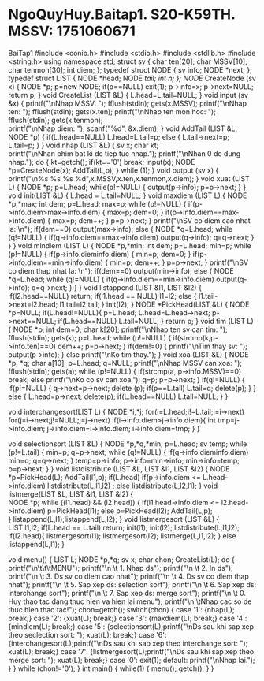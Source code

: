 # NgoQuyHuy.Baitap1. S20-K59TH. MSSV: 1751060671
BaiTap1
#include <conio.h>
#include <stdio.h>
#include <stdlib.h>
#include <string.h>
using namespace std;
struct sv
{
    char ten[20];
    char MSSV[10];
    char tenmon[30];
    int diem;
};
typedef struct NODE
{
    sv info;
    NODE *next;
};
typedef struct LIST
{
    NODE *head;
    NODE *tail;
    int n;
};
NODE* CreateNode (sv x)
{
    NODE *p;
    p=new NODE;
    if(p==NULL)  exit(1);
    p->info=x;
    p->next=NULL;
    return p;
}
void CreateList (LIST &L)
{
    L.head=L.tail=NULL;
}
void input (sv &x)
{
    printf("\nNhap MSSV: ");  fflush(stdin); gets(x.MSSV);
    printf("\nNhap ten: ");  fflush(stdin); gets(x.ten); 
    printf("\nNhap ten mon hoc: ");  fflush(stdin); gets(x.tenmon);     
    printf("\nNhap diem: "); scanf("%d", &x.diem);
}
void AddTail (LIST &L, NODE *p)
{
    if(L.head==NULL)  L.head=L.tail=p;
    else
    {
        L.tail->next=p;
        L.tail=p;
    }
}
void nhap (LIST &L)
{
    sv x;
    char kt;   
    printf("\nNhan phim bat ki de tiep tuc nhap.");
    printf("\nNhan 0 de dung nhap.");
    do
    {
        kt=getch();
        if(kt=='0')  break;
        input(x);
        NODE *p=CreateNode(x);
        AddTail(L,p);
    } while (1);
}
void output (sv x)
{
    printf("\n%s  %s %s %d",x.MSSV,x.ten,x.tenmon,x.diem);
}
void xuat (LIST L)
{
    NODE *p;
    p=L.head;
    while(p!=NULL)
    {
        output(p->info);
        p=p->next;
    }
}
void init(LIST &L)
{
		L.head = L.tail=NULL;
}
void maxdiem (LIST L)
{
    NODE *p,*max;
    int dem;
    p=L.head;
    max=p;
    while (p!=NULL)
    {
        if(p->info.diem>max->info.diem)  { max=p; dem=0; }
        if(p->info.diem==max->info.diem) { max=p; dem++; }
        p=p->next;
    }
    printf("\nSV co diem cao nhat la: \n");
    if(dem==0)
	  output(max->info);
    else
    {
        NODE *q=L.head;
        while (q!=NULL)
        {
            if(q->info.diem==max->info.diem) output(q->info);
            q=q->next;
        }
    }
}
void mindiem (LIST L)
{
    NODE *p,*min;
    int dem;
    p=L.head;
    min=p;
    while (p!=NULL)
    {
        if(p->info.diem<min->info.diem)  { min=p; dem=0; }
        if(p->info.diem==min->info.diem) { min=p; dem++; }
        p=p->next;
    }
    printf("\nSV co diem thap nhat la: \n");
    if(dem==0)
	  output(min->info);
    else
    {
        NODE *q=L.head;
        while (q!=NULL)
        {
            if(q->info.diem==min->info.diem) output(q->info);
            q=q->next;
        }
    }
}
void listappend (LIST &l1, LIST &l2)
{
	if(l2.head==NULL) return;
	if(l1.head == NULL)
		l1=l2;
	else
	{
		l1.tail->next=l2.head;
		l1.tail=l2.tail;
	}
	init(l2);
}
NODE *PickHead(LIST &L)
{
	NODE *p=NULL;
	if(L.head!=NULL){
		p=L.head;
		L.head=L.head->next;
		p->next==NULL;
		if(L.head==NULL) L.tail=NULL;
	}
	return p;
}
void tim (LIST L)
{
    NODE *p;
    int dem=0;
    char k[20];
    printf("\nNhap ten sv can tim: ");
    fflush(stdin);
    gets(k);
    p=L.head;
    while (p!=NULL)
    {
        if(strcmp(k,p->info.ten)==0)      dem++;
        p=p->next;
    }
    if(dem!=0)
    {
            printf("\nTim thay sv: "); output(p->info);
    }
    else printf("\nKo tim thay.");
}
void xoa (LIST &L)
{
    NODE *p, *q;
    char a[10];
    p=L.head;
    q=NULL;
    printf("\nNhap MSSV can xoa: ");
    fflush(stdin);
    gets(a);
    while (p!=NULL)
    {
        if(strcmp(a, p->info.MSSV)==0)    break;
        else printf("\nKo co sv can xoa.");
        q=p;
        p=p->next;
    }
    if(q!=NULL)
    {
        if(p!=NULL)
        {
            q->next=p->next;
            delete (p);
            if(p==L.tail)  L.tail=q;
            delete(p);
        }
    }
    else
    {
        L.head=p->next;
        delete(p);
        if(L.head==NULL)  L.tail=NULL;
    }
}

void interchangesort(LIST L) 
{ 
	NODE *i,*j; 
 	for(i=L.head;i!=L.tail;i=i->next)
 		for(j=i->next;j!=NULL;j=j->next)
  			 if(i->info.diem>j->info.diem){ 
       			int tmp=j->info.diem;
 				j->info.diem=i->info.diem;
				i->info.diem=tmp;
			}
}

void selectionsort (LIST &L)
{
    NODE *p,*q,*min;
    p=L.head;
    sv temp;
    while (p!=L.tail)
    {
        min=p;
        q=p->next;
        while (q!=NULL)
        {
            if(q->info.diem<min->info.diem)  min=q;
            q=q->next;
        }
        temp=p->info;
        p->info=min->info;
        min->info=temp;
        p=p->next;
    }
}
void listdistribute (LIST &L, LIST &l1, LIST &l2)
{
	NODE *p=PickHead(L);
	AddTail(l1,p);
	if(L.head)
		if(p->info.diem <= L.head->info.diem)
			listdistribute(L,l1,l2)	;
		else
			listdistribute(L,l2,l1);
}
void listmerge(LIST &L, LIST &l1, LIST &l2)
{	
	NODE *p;
	while ((l1.head) && (l2.head))
	{
		if(l1.head->info.diem <= l2.head->info.diem)
			p=PickHead(l1);
		else
			p=PickHead(l2);
		AddTail(L,p);  
	}
	listappend(L,l1);listappend(L,l2);
}
void listmergesort (LIST &L)
{	
	LIST l1,l2;
	if(L.head == L.tail) return;
	init(l1); init(l2); 
	listdistribute(L,l1,l2);
	if(l2.head){
		listmergesort(l1);
		listmergesort(l2);
		listmerge(L,l1,l2);
	}
	else listappend(L,l1);
}

void menu()
{
    LIST L;
    NODE *p,*q;
    sv x;
    char chon;
    CreateList(L);
    do
    {
        printf("\n\t\t\tMENU");
        printf("\n \t 1. Nhap ds");
        printf("\n \t 2. In ds");
        printf("\n \t 3. Ds sv co diem cao nhat");
        printf("\n \t 4. Ds sv co diem thap nhat");
        printf("\n \t 5. Sap xep ds: selection sort");
        printf("\n \t 6. Sap xep ds: interchange sort");
		printf("\n \t 7. Sap xep ds: merge sort");
		printf("\n \t 0. Huy thao tac dang thuc hien va hien lai menu");
        printf("\n \tNhap cac so de thuc hien thao tac!"); 
        chon=getch();
        switch(chon)
        {
            case '1': {nhap(L); break;}
            case '2': {xuat(L); break;}
            case '3': {maxdiem(L); break;}
            case '4': {mindiem(L); break;}
            case '5': {selectionsort(L);printf("\nDs sau khi sap xep theo seclection sort: "); xuat(L); break;}
			case '6': {interchangesort(L);printf("\nDs sau khi sap xep theo interchange sort: "); xuat(L); break;}
			case '7': {listmergesort(L);printf("\nDs sau khi sap xep theo merge sort: "); xuat(L); break;}
            case '0': exit(1);
            default: printf("\nNhap lai.");
        }
    } while (chon!='0');
}
int main()
{
    while(1)
    {
        menu();
        getch();
    }
}
